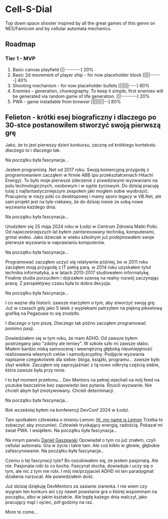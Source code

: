 # Cell-S-Dial
Top down space shooter inspired by all the great games of this genre on NES/Famicom and by cellular automata mechanics.

## Roadmap
### Tier 1 - MVP
1. Basic canvas playfield [||--------] 20%
2. Basic 2d movement of player ship - for now placeholder block [||||------] 40%
3. Shooting mechanism - for now placeholder bullets [||||||----] 60%
4. Enemies - generation, choreography. To keep it simple, first enemies will be generated via random game of life generation. [||--------] 20%
5. PWA - game installable from browser [||||||||--] 80%

## Felieton - krótki esej biograficzny i dlaczego po 30-stce postanowiłem stworzyć swoją pierwszą grę
Jako, że to jest pierwszy dzień konkursu, zacznę od krótkiego kontekstu dlaczego to i dlaczego tak.

Na początku była fascynacja...

Jestem programistą .Net od 2017 roku.
Swoją komercyjną przygodę z programowaniem zacząłem w firmie ABB (po przekształceniach Hitachi Energy).
To było moje pierwsze zderzenie z prawdziwymi wyzwaniami na polu technologicznych, osobowym i w ogóle życiowym.
Do dzisiaj pracuję tutaj z najfantastyczniejszym zespołem jaki mogłem sobie wyobrazić.
Pracujemy w niszy póki co desktopowej i mamy sporo legacy w VB.Net, ale sam projekt jest na tyle ciekawy, że do dzisiaj niesie ze sobą nowe wyzwania każdego dnia.

Na początku była fascynacja...

Urodziłem się 25 maja 2024 roku w Łodzi w Centrum Zdrowia Matki Polki.
Od najwcześniejszych lat byłem zainteresowany techniką, komputerami, grmai wideo.
Jako dzieciak w wieku szkolnym już podejmowałem swoje pierwsze wyzwania w naprawianiu komputerów.

Na początku była fascynacja...

Programować zacząłem uczyć się relatywnie później, bo w 2011 roku zacząłem moją przygodę z IT pełną parą.
w 2014 roku uzyskałem tytuł technika informatyka, a w latach 2013-2017 studiowałem informatykę.
Finalnie studia porzuciłem i dojrzałem szansę na realny rozwój zaczynając pracę.
Z perspektywy czasu była to dobra decyzja.

Na początku była fascynacja...

I co wazne dla historii: zawsze marzyłem o tym, aby stworzyć swoją grę.
Już w czasach gdy jako 5 latek z wypiekami patrzyłem na piękną pikselową grafikę na Pegazusie to się zrodziło.

I dlaczego o tym piszę. Dlaczego tak późno zacząłem programować pomimo pasji.

Dowiedziałem się w tym roku, że mam ADHD.
Od zawsze byłem postrzegany jako "zdolny ale leniwy".
W szkole szło mi zawsze słabo.
Miałem bardzo niską samoocenę i wewnętrzną głęboką nieumiejętność realizowania własnych celów i samodyscypliny.
Podjęcie wyzwania napisanie czegokolwiek dla siebie: bloga, książki, programu... zawsze było zbyt wielkie.
Zacząłem się zaprzyjaźniać z tą nowo odkrytą częścią siebie, która zawsze była przy mnie.

I to był moment przełomu...
Dev Mentors na pełnej wjechali na mój feed na youtube bezczelnie bez zapowiedzi bez pytania.
Rzucili wyzwanie. Nie chcieli abym był zmotywowany. Chcieli determinacji.

Na początku była fascynacja...

Rok wcześniej byłem na konferencji DevConf 2024 w Łodzi.

Tam spotkałem człowieka o imieniu Lemon: [Hi, my name is Lemon](https://ahoylemon.xyz/)
Trzeba to zobaczyć aby zrozumieć. Człowiek tryskający energią, radością. Pokazał mi świat PWA. I wsiąkłem. Na początku była fascynacja...

Na innym panelu [Daniel Gaszewski](https://www.linkedin.com/in/daniel-gaszewski-62a9a810b/?originalSubdomain=se)
Opowiadał o tym co już znałem, czyli cellular automata. Gra w życie i takie tam. Ale coś klikło w głowie, głębokie zafascynowanie. Na początku była fascynacja... 

Czemu o tej fascynacji tyle? Bo oszukiwałem się, że jestem pasjonatą. Ale nie. Pasjonata robi to co kocha. Fascynat słucha, dowiaduje i uczy się o tym, ale nic z tym nie robi.
I mój nie/przyjaciel ADHD mi ten paradygmat działania narzucał. Ale powiedziałem dość.

Już dzisiaj dziękuję DevMentors za zasianie ziarenka. I nie wiem czy wygram ten konkurs ani czy nawet powstanie gra o której wspominam na początku, albo w jakim kształcie.
Ale będę każego dnia walczył, jako pracujący mąż i ojciec, pół godziny na raz.

More to come...

